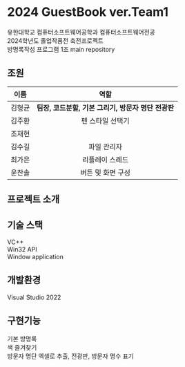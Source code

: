 # 2024 GuestBook ver.Team1
유한대학교 컴퓨터소프트웨어공학과 컴퓨터소프트웨어전공<br>
2024학년도 졸업작품전 축전프로젝트<br>
방명록작성 프로그램 1조 main repository

## 조원
| 이름 | 역할 |
| :---: | :---: |
| 김형균 | <b>팀장<b/>, 코드분할, 기본 그리기, 방문자 명단 전광판 |
| 김주환 | 펜 스타일 선택기 |
| 조재현 |  |
| 김수길 | 파일 관리자 |
| 최가은 | 리플레이 스레드 |
| 윤찬솔 | 버튼 및 화면 구성 |


## 프로젝트 소개

## 기술 스택
VC++<br>
Win32 API<br>
Window application<br>

## 개발환경
Visual Studio 2022

## 구현기능
기본 방명록<br>
색 즐겨찾기<br>
방문자 명단 엑셀로 추출, 전광판, 방문자 명수 표기
<br>
